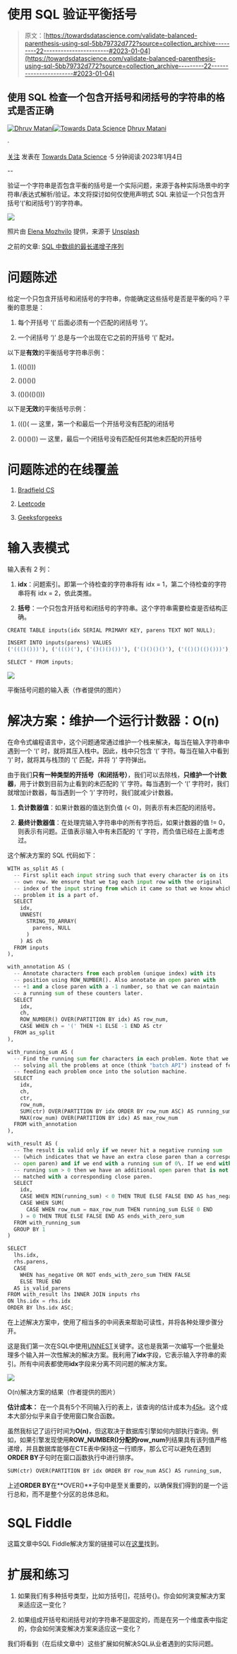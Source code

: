 # 使用 SQL 验证平衡括号

> 原文：[https://towardsdatascience.com/validate-balanced-parenthesis-using-sql-5bb79732d772?source=collection_archive---------22-----------------------#2023-01-04](https://towardsdatascience.com/validate-balanced-parenthesis-using-sql-5bb79732d772?source=collection_archive---------22-----------------------#2023-01-04)

## 使用 SQL 检查一个包含开括号和闭括号的字符串的格式是否正确

[](https://medium.com/@dhruvbird?source=post_page-----5bb79732d772--------------------------------)[![Dhruv Matani](../Images/d63bf7776c28a29c02b985b1f64abdd3.png)](https://medium.com/@dhruvbird?source=post_page-----5bb79732d772--------------------------------)[](https://towardsdatascience.com/?source=post_page-----5bb79732d772--------------------------------)[![Towards Data Science](../Images/a6ff2676ffcc0c7aad8aaf1d79379785.png)](https://towardsdatascience.com/?source=post_page-----5bb79732d772--------------------------------) [Dhruv Matani](https://medium.com/@dhruvbird?source=post_page-----5bb79732d772--------------------------------)

·

[关注](https://medium.com/m/signin?actionUrl=https%3A%2F%2Fmedium.com%2F_%2Fsubscribe%2Fuser%2F63f5d5495279&operation=register&redirect=https%3A%2F%2Ftowardsdatascience.com%2Fvalidate-balanced-parenthesis-using-sql-5bb79732d772&user=Dhruv+Matani&userId=63f5d5495279&source=post_page-63f5d5495279----5bb79732d772---------------------post_header-----------) 发表在 [Towards Data Science](https://towardsdatascience.com/?source=post_page-----5bb79732d772--------------------------------) ·5 分钟阅读·2023年1月4日[](https://medium.com/m/signin?actionUrl=https%3A%2F%2Fmedium.com%2F_%2Fvote%2Ftowards-data-science%2F5bb79732d772&operation=register&redirect=https%3A%2F%2Ftowardsdatascience.com%2Fvalidate-balanced-parenthesis-using-sql-5bb79732d772&user=Dhruv+Matani&userId=63f5d5495279&source=-----5bb79732d772---------------------clap_footer-----------)

--

[](https://medium.com/m/signin?actionUrl=https%3A%2F%2Fmedium.com%2F_%2Fbookmark%2Fp%2F5bb79732d772&operation=register&redirect=https%3A%2F%2Ftowardsdatascience.com%2Fvalidate-balanced-parenthesis-using-sql-5bb79732d772&source=-----5bb79732d772---------------------bookmark_footer-----------)

验证一个字符串是否包含平衡的括号是一个实际问题，来源于各种实际场景中的字符串/表达式解析/验证。本文将探讨如何仅使用声明式 SQL 来验证一个只包含开括号‘(’和闭括号‘)’的字符串。

![](../Images/d2fee6c8922213106725258d8446a8ab.png)

照片由 [Elena Mozhvilo](https://unsplash.com/@miracleday?utm_source=medium&utm_medium=referral) 提供，来源于 [Unsplash](https://unsplash.com/?utm_source=medium&utm_medium=referral)

之前的文章: [SQL 中数组的最长递增子序列](https://medium.com/@dhruvbird/longest-increasing-subsequence-of-an-array-in-sql-3202888c637f)

# 问题陈述

给定一个只包含开括号和闭括号的字符串，你能确定这些括号是否是平衡的吗？平衡的意思是：

1.  每个开括号 ‘(’ 后面必须有一个匹配的闭括号 ‘)’。

1.  一个闭括号 ‘)’ 总是与一个出现在它之前的开括号 ‘(’ 配对。

以下是**有效**的平衡括号字符串示例：

1.  ((()()))

1.  ()()()()

1.  (()()(()()))

以下是**无效**的平衡括号示例：

1.  ((()( — 这里，第一个和最后一个开括号没有匹配的闭括号

1.  ()()()()) — 这里，最后一个闭括号没有匹配任何其他未匹配的开括号

# 问题陈述的在线覆盖

1.  [Bradfield CS](https://bradfieldcs.com/algos/stacks/balanced-parentheses/)

1.  [Leetcode](https://leetcode.com/problems/valid-parentheses/)

1.  [Geeksforgeeks](https://www.geeksforgeeks.org/check-for-balanced-parentheses-in-an-expression/)

# 输入表模式

输入表有 2 列：

1.  **idx**：问题索引。即第一个待检查的字符串将有 idx = 1，第二个待检查的字符串将有 idx = 2，依此类推。

1.  **括号**：一个只包含开括号和闭括号的字符串。这个字符串需要检查是否结构正确。

```py
CREATE TABLE inputs(idx SERIAL PRIMARY KEY, parens TEXT NOT NULL);

INSERT INTO inputs(parens) VALUES
('((()()))'), ('((()('), ('()()()())'), ('()()()()'), ('(()()(()()))');

SELECT * FROM inputs;
```

![](../Images/c9a13d40328fc769891665fb2137c855.png)

平衡括号问题的输入表（作者提供的图片）

# 解决方案：维护一个运行计数器：O(n)

在命令式编程语言中，这个问题通常通过维护一个栈来解决，每当在输入字符串中遇到一个 ‘(’ 时，就将其压入栈中。因此，栈中只包含 ‘(’ 字符。每当在输入中看到 ‘)’ 时，就将其与栈顶的 ‘(’ 匹配，并将 ‘)’ 字符弹出。

由于我们**只有一种类型的开括号（和闭括号）**，我们可以去除栈，**只维护一个计数器**，用于计数到目前为止看到的未匹配的 ‘(’ 字符。每当遇到一个 ‘(’ 字符时，我们就增加计数器，每当遇到一个 ‘)’ 字符时，我们就减少计数器。

1.  **负计数器值**：如果计数器的值达到负值 (< 0)，则表示有未匹配的闭括号。

1.  **最终计数器值**：在处理完输入字符串中的所有字符后，如果计数器的值 != 0，则表示有问题。正值表示输入中有未匹配的 ‘(’ 字符，而负值已经在上面考虑过。

这个解决方案的 SQL 代码如下：

```py
WITH as_split AS (
  -- First split each input string such that every character is on its
  -- own row. We ensure that we tag each input row with the original
  -- index of the input string from which it came so that we know which
  -- problem it is a part of.
  SELECT
    idx,
    UNNEST(
      STRING_TO_ARRAY(
        parens, NULL
      )
    ) AS ch
  FROM inputs
),

with_annotation AS (
  -- Annotate characters from each problem (unique index) with its
  -- position using ROW_NUMBER(). Also annotate an open paren with
  -- +1 and a close paren with a -1 number, so that we can maintain
  -- a running sum of these counters later.
  SELECT
    idx,
    ch,
    ROW_NUMBER() OVER(PARTITION BY idx) AS row_num,
    CASE WHEN ch = '(' THEN +1 ELSE -1 END AS ctr
  FROM as_split
),

with_running_sum AS (
  -- Find the running sum for characters in each problem. Note that we are
  -- solving all the problems at once (think "batch API") instead of feeding
  -- feeding each problem once into the solution machine.
  SELECT
    idx,
    ch,
    ctr,
    row_num,
    SUM(ctr) OVER(PARTITION BY idx ORDER BY row_num ASC) AS running_sum,
    MAX(row_num) OVER(PARTITION BY idx) AS max_row_num
  FROM with_annotation
),

with_result AS (
  -- The result is valid only if we never hit a negative running sum
  -- (which indicates that we have an extra close paren than a corresponding
  -- open paren) and if we end with a running sum of 0\. If we end with a
  -- running sum > 0 then we have an additional open paren that is not
  -- matched with a corresponding close paren.
  SELECT
    idx,
    CASE WHEN MIN(running_sum) < 0 THEN TRUE ELSE FALSE END AS has_negative,
    CASE WHEN SUM(
      CASE WHEN row_num = max_row_num THEN running_sum ELSE 0 END
    ) = 0 THEN TRUE ELSE FALSE END AS ends_with_zero_sum
  FROM with_running_sum
  GROUP BY 1
)

SELECT
  lhs.idx,
  rhs.parens,
  CASE
    WHEN has_negative OR NOT ends_with_zero_sum THEN FALSE
    ELSE TRUE END
  AS is_valid_parens
FROM with_result lhs INNER JOIN inputs rhs
ON lhs.idx = rhs.idx
ORDER BY lhs.idx ASC;
```

在上述解决方案中，使用了相当多的中间表来帮助可读性，并将各种处理步骤分开。

这是我们第一次在SQL中使用[UNNEST](https://www.postgresql.org/docs/9.2/functions-array.html)关键字。这也是我第一次编写一个批量处理多个输入并一次性解决的解决方案。我利用了**idx**字段，它表示输入字符串的索引。所有中间表都使用**idx**字段来分离不同问题的解决方案。

![](../Images/e14566348e6942080cd3bc54742515d8.png)

O(n)解决方案的结果（作者提供的图片）

**估计成本：** 在一个具有5个不同输入行的表上，该查询的估计成本为[45k](https://explain.depesz.com/s/mN2y)。这个成本大部分似乎来自于使用窗口聚合函数。

虽然我标记了运行时间为**O(n)**，但这取决于数据库引擎如何内部执行查询。例如，如果引擎发现使用**ROW_NUMBER()**分配的**row_num**列结果具有该列值严格递增，并且数据库能够在CTE表中保持这一行顺序，那么它可以避免在遇到**ORDER BY**子句时在窗口函数执行中进行排序。

```py
SUM(ctr) OVER(PARTITION BY idx ORDER BY row_num ASC) AS running_sum,
```

上述**ORDER BY**在**OVER()**子句中是至关重要的，以确保我们得到的是一个运行总和，而不是整个分区的总体总和。

# SQL Fiddle

这篇文章中SQL Fiddle解决方案的链接可以在[这里](http://sqlfiddle.com/#!17/e83e88/20)找到。

# 扩展和练习

1.  如果我们有多种括号类型，比如方括号[]，花括号{}。你会如何演变解决方案来适应这一变化？

1.  如果组成开括号和闭括号对的字符串不是固定的，而是在另一个维度表中指定的，你会如何演变解决方案来适应这一变化？

我们将看到（在后续文章中）这些扩展如何解决SQL从业者遇到的实际问题。
